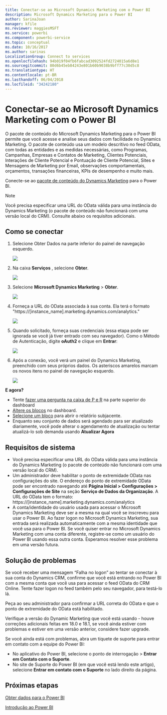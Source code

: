 ```yaml
---
title: Conectar-se ao Microsoft Dynamics Marketing com o Power BI
description: Microsoft Dynamics Marketing para o Power BI
author: SarinaJoan
manager: kfile
ms.reviewer: maggiesMSFT
ms.service: powerbi
ms.component: powerbi-service
ms.topic: conceptual
ms.date: 10/16/2017
ms.author: sarinas
LocalizationGroup: Connect to services
ms.openlocfilehash: 94b019f04fb6fabcad3092524fd2724015a6d8e1
ms.sourcegitcommit: 80d6b45eb84243e801b60b9038b9bff77c30d5c8
ms.translationtype: HT
ms.contentlocale: pt-BR
ms.lasthandoff: 06/04/2018
ms.locfileid: "34242180"
---
```

# <a name="connect-to-microsoft-dynamics-marketing-with-power-bi"></a>Conectar-se ao Microsoft Dynamics Marketing com o Power BI
O pacote de conteúdo do Microsoft Dynamics Marketing para o Power BI permite que você acesse e analise seus dados com facilidade no Dynamics Marketing. O pacote de conteúdo usa um modelo descritivo no feed OData, com todas as entidades e as medidas necessárias, como Programas, Campanhas, Empresas e Contatos de Marketing, Clientes Potenciais, Interações de Cliente Potencial e Pontuação de Cliente Potencial, Sites e Mensagens de Marketing por Email, observações comportamentais, orçamentos, transações financeiras, KPIs de desempenho e muito mais. 

Conecte-se ao [pacote de conteúdo do Dynamics Marketing](https://app.powerbi.com/getdata/services/microsoft-dynamics-marketing) para o Power BI.

>[!NOTE]
>Você precisa especificar uma URL do OData válida para uma instância do Dynamics Marketing (o pacote de conteúdo não funcionará com uma versão local do CRM). Consulte abaixo os requisitos adicionais.

## <a name="how-to-connect"></a>Como se conectar
1. Selecione Obter Dados na parte inferior do painel de navegação esquerdo.
   
   ![](media/service-connect-to-microsoft-dynamics-marketing/pbi_getdata.png) 
2. Na caixa **Serviços** , selecione **Obter**.
   
   ![](media/service-connect-to-microsoft-dynamics-marketing/pbi_getservices.png) 
3. Selecione **Microsoft Dynamics Marketing** \> **Obter**.
   
   ![](media/service-connect-to-microsoft-dynamics-marketing/mdmarketing.png)
4. Forneça a URL do OData associada à sua conta.  Ela terá o formato "https://[instance\_name].marketing.dynamics.com/analytics."
   
   ![](media/service-connect-to-microsoft-dynamics-marketing/pbi_dynmktgserviceurl.png)
5. Quando solicitado, forneça suas credenciais (essa etapa pode ser ignorada se você já tiver entrado com seu navegador). Como o Método de Autenticação, digite **oAuth2** e clique em **Entrar**:
   
   ![](media/service-connect-to-microsoft-dynamics-marketing/pbi_dynammktgoauth2.png)
6. Após a conexão, você verá um painel do Dynamics Marketing, preenchido com seus próprios dados. Os asteriscos amarelos marcam os novos itens no painel de navegação esquerdo.
   
   ![](media/service-connect-to-microsoft-dynamics-marketing/pbi_dynammktgnewdash.png)

**E agora?**

* Tente [fazer uma pergunta na caixa de P e R](power-bi-q-and-a.md) na parte superior do dashboard
* [Altere os blocos](service-dashboard-edit-tile.md) no dashboard.
* [Selecione um bloco](service-dashboard-tiles.md) para abrir o relatório subjacente.
* Enquanto seu conjunto de dados será agendado para ser atualizado diariamente, você pode alterar o agendamento de atualização ou tentar atualizá-lo sob demanda usando **Atualizar Agora**

## <a name="system-requirements"></a>Requisitos de sistema
* Você precisa especificar uma URL do OData válida para uma instância do Dynamics Marketing (o pacote de conteúdo não funcionará com uma versão local do CRM).  
* Um administrador deve habilitar o ponto de extremidade OData nas configurações do site. O endereço do ponto de extremidade OData pode ser encontrado navegando até **Página Inicial \> Configurações \> Configurações de Site** na seção **Serviço de Dados da Organização**.  A URL do OData tem o formato: https://[instance\_name].marketing.dynamics.com/analytics  
* A conta/identidade do usuário usada para acessar o Microsoft Dynamics Marketing deve ser a mesma na qual você se inscreveu para usar o Power BI. Ao fazer logon no Microsoft Dynamics Marketing, sua entrada será realizada automaticamente com a mesma identidade que você usa para o Power BI. Se você quiser entrar no Microsoft Dynamics Marketing com uma conta diferente, registre-se como um usuário do Power BI usando essa outra conta. Esperamos resolver esse problema em uma versão futura.   

## <a name="troubleshooting"></a>Solução de problemas
Se você receber uma mensagem “Falha no logon” ao tentar se conectar à sua conta do Dynamics CRM, confirme que você está entrando no Power BI com a mesma conta que você usa para acessar o feed OData do CRM Online. Tente fazer logon no feed também pelo seu navegador, para testá-lo lá.

Peça ao seu administrador para confirmar a URL correta do OData e que o ponto de extremidade do OData está habilitado.

Verifique a versão do Dynamic Marketing que você está usando - houve correções adicionais feitas em 18.0 e 18.1, se você ainda estiver com problemas e estiver em uma versão anterior, considere fazer upgrade.

Se você ainda está com problemas, abra um tíquete de suporte para entrar em contato com a equipe do Power BI:

* No aplicativo do Power BI, selecione o ponto de interrogação \> **Entrar em Contato com o Suporte**.
* No site de Suporte do Power BI (em que você está lendo este artigo), selecione **Entrar em contato com o Suporte** no lado direito da página.

## <a name="next-steps"></a>Próximas etapas
[Obter dados para o Power BI](service-get-data.md)

[Introdução ao Power BI](service-get-started.md)

